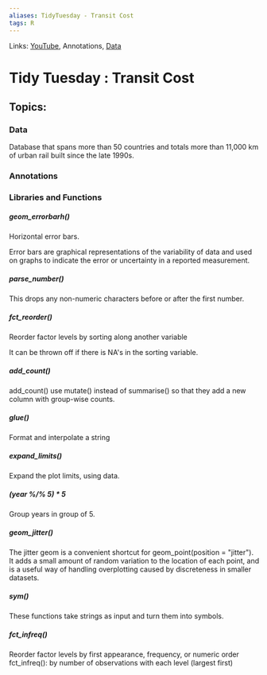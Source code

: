 ```yaml
---
aliases: TidyTuesday - Transit Cost
tags: R 
---
```

Links: [YouTube](https://www.youtube.com/watch?v=8jNQzce13SE), Annotations, [Data](https://github.com/rfordatascience/tidytuesday/blob/master/data/2021/2021-01-05/readme.md)
# Tidy Tuesday : Transit Cost
## Topics: 
### Data
Database that spans more than 50 countries and totals more than 11,000 km of urban rail built since the late 1990s.

### Annotations



### Libraries and Functions
##### geom_errorbarh()
Horizontal error bars.

Error bars are graphical representations of the variability of data and used on graphs to indicate the error or uncertainty in a reported measurement.

##### parse_number()
This drops any non-numeric characters before or after the first number.

##### fct_reorder()
Reorder factor levels by sorting along another variable

It can be thrown off if there is NA's in the sorting variable.

##### add_count()
add_count() use mutate() instead of summarise() so that they add a new column with group-wise counts.

##### glue()
Format and interpolate a string

##### expand_limits()
Expand the plot limits, using data.

##### (year %/% 5) * 5
Group years in group of 5.

##### geom_jitter()
The jitter geom is a convenient shortcut for geom_point(position = "jitter"). It adds a small amount of random variation to the location of each point, and is a useful way of handling overplotting caused by discreteness in smaller datasets.

##### sym()
These functions take strings as input and turn them into symbols.

##### fct_infreq()
Reorder factor levels by first appearance, frequency, or numeric order
fct_infreq(): by number of observations with each level (largest first)